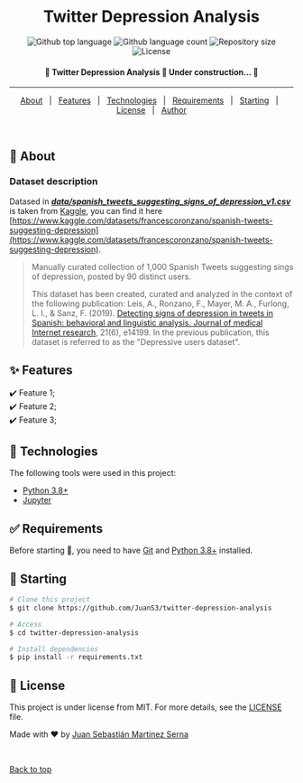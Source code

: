 <!-- <div align="center" id="top">
  <img src="./.github/app.gif" alt="Twitter Depression Analysis" />

  &#xa0;

  <a href="https://twitterdepressionanalysis.netlify.app">Demo</a>
</div> -->

<h1 align="center" id="top">Twitter Depression Analysis</h1>

<p align="center">
  <img alt="Github top language" src="https://img.shields.io/github/languages/top/JuanS3/twitter-depression-analysis?color=56BEB8">

  <img alt="Github language count" src="https://img.shields.io/github/languages/count/JuanS3/twitter-depression-analysis?color=56BEB8">

  <img alt="Repository size" src="https://img.shields.io/github/repo-size/JuanS3/twitter-depression-analysis?color=56BEB8">

  <img alt="License" src="https://img.shields.io/github/license/JuanS3/twitter-depression-analysis?color=56BEB8">

  <!-- <img alt="Github issues" src="https://img.shields.io/github/issues/JuanS3/twitter-depression-analysis?color=56BEB8" /> -->

  <!-- <img alt="Github forks" src="https://img.shields.io/github/forks/JuanS3/twitter-depression-analysis?color=56BEB8" /> -->

  <!-- <img alt="Github stars" src="https://img.shields.io/github/stars/JuanS3/twitter-depression-analysis?color=56BEB8" /> -->
</p>

<!-- Status -->

<h4 align="center">
  🚧  Twitter Depression Analysis 🚀 Under construction...  🚧
</h4>

<hr>

<p align="center">
  <a href="#dart-about">About</a> &#xa0; | &#xa0;
  <a href="#sparkles-features">Features</a> &#xa0; | &#xa0;
  <a href="#rocket-technologies">Technologies</a> &#xa0; | &#xa0;
  <a href="#white_check_mark-requirements">Requirements</a> &#xa0; | &#xa0;
  <a href="#checkered_flag-starting">Starting</a> &#xa0; | &#xa0;
  <a href="#memo-license">License</a> &#xa0; | &#xa0;
  <a href="https://github.com/JuanS3" target="_blank">Author</a>
</p>

<br>

## :dart: About ##



### Dataset description ###

Datased in [***data/spanish_tweets_suggesting_signs_of_depression_v1.csv***](data/spanish_tweets_suggesting_signs_of_depression_v1.csv) is taken from [Kaggle](https://www.kaggle.com/datasets/francescoronzano/spanish-tweets-suggesting-depression), you can find it here [https://www.kaggle.com/datasets/francescoronzano/spanish-tweets-suggesting-depression](https://www.kaggle.com/datasets/francescoronzano/spanish-tweets-suggesting-depression).

> Manually curated collection of 1,000 Spanish Tweets suggesting sings of depression, posted by 90 distinct users.
>
> This dataset has been created, curated and analyzed in the context of the following publication:
> Leis, A., Ronzano, F., Mayer, M. A., Furlong, L. I., & Sanz, F. (2019). [Detecting signs of depression in tweets in Spanish: behavioral and linguistic analysis. Journal of medical Internet research](https://www.jmir.org/2019/6/e14199/), 21(6), e14199.
> In the previous publication, this dataset is referred to as the "Depressive users dataset".


## :sparkles: Features ##

:heavy_check_mark: Feature 1;\
:heavy_check_mark: Feature 2;\
:heavy_check_mark: Feature 3;

## :rocket: Technologies ##

The following tools were used in this project:

- [Python 3.8+](https://www.python.org/)
- [Jupyter](https://jupyter.org/)

## :white_check_mark: Requirements ##

Before starting :checkered_flag:, you need to have [Git](https://git-scm.com) and [Python 3.8+](https://www.python.org/) installed.

## :checkered_flag: Starting ##

```bash
# Clone this project
$ git clone https://github.com/JuanS3/twitter-depression-analysis

# Access
$ cd twitter-depression-analysis

# Install dependencies
$ pip install -r requirements.txt
```

## :memo: License ##

This project is under license from MIT. For more details, see the [LICENSE](LICENSE.md) file.


Made with :heart: by <a href="https://github.com/JuanS3" target="_blank">Juan Sebastián Martínez Serna</a>

&#xa0;

<a href="#top">Back to top</a>
